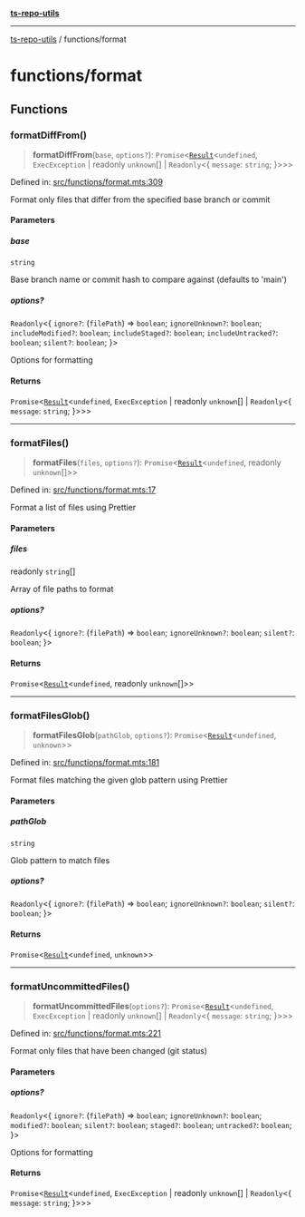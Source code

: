 [**ts-repo-utils**](../README.md)

***

[ts-repo-utils](../README.md) / functions/format

# functions/format

## Functions

### formatDiffFrom()

> **formatDiffFrom**(`base`, `options?`): `Promise`\<[`Result`](../entry-point/README.md#result)\<`undefined`, `ExecException` \| readonly `unknown`[] \| `Readonly`\<\{ `message`: `string`; \}\>\>\>

Defined in: [src/functions/format.mts:309](https://github.com/noshiro-pf/ts-repo-utils/blob/main/src/functions/format.mts#L309)

Format only files that differ from the specified base branch or commit

#### Parameters

##### base

`string`

Base branch name or commit hash to compare against (defaults to
  'main')

##### options?

`Readonly`\<\{ `ignore?`: (`filePath`) => `boolean`; `ignoreUnknown?`: `boolean`; `includeModified?`: `boolean`; `includeStaged?`: `boolean`; `includeUntracked?`: `boolean`; `silent?`: `boolean`; \}\>

Options for formatting

#### Returns

`Promise`\<[`Result`](../entry-point/README.md#result)\<`undefined`, `ExecException` \| readonly `unknown`[] \| `Readonly`\<\{ `message`: `string`; \}\>\>\>

***

### formatFiles()

> **formatFiles**(`files`, `options?`): `Promise`\<[`Result`](../entry-point/README.md#result)\<`undefined`, readonly `unknown`[]\>\>

Defined in: [src/functions/format.mts:17](https://github.com/noshiro-pf/ts-repo-utils/blob/main/src/functions/format.mts#L17)

Format a list of files using Prettier

#### Parameters

##### files

readonly `string`[]

Array of file paths to format

##### options?

`Readonly`\<\{ `ignore?`: (`filePath`) => `boolean`; `ignoreUnknown?`: `boolean`; `silent?`: `boolean`; \}\>

#### Returns

`Promise`\<[`Result`](../entry-point/README.md#result)\<`undefined`, readonly `unknown`[]\>\>

***

### formatFilesGlob()

> **formatFilesGlob**(`pathGlob`, `options?`): `Promise`\<[`Result`](../entry-point/README.md#result)\<`undefined`, `unknown`\>\>

Defined in: [src/functions/format.mts:181](https://github.com/noshiro-pf/ts-repo-utils/blob/main/src/functions/format.mts#L181)

Format files matching the given glob pattern using Prettier

#### Parameters

##### pathGlob

`string`

Glob pattern to match files

##### options?

`Readonly`\<\{ `ignore?`: (`filePath`) => `boolean`; `ignoreUnknown?`: `boolean`; `silent?`: `boolean`; \}\>

#### Returns

`Promise`\<[`Result`](../entry-point/README.md#result)\<`undefined`, `unknown`\>\>

***

### formatUncommittedFiles()

> **formatUncommittedFiles**(`options?`): `Promise`\<[`Result`](../entry-point/README.md#result)\<`undefined`, `ExecException` \| readonly `unknown`[] \| `Readonly`\<\{ `message`: `string`; \}\>\>\>

Defined in: [src/functions/format.mts:221](https://github.com/noshiro-pf/ts-repo-utils/blob/main/src/functions/format.mts#L221)

Format only files that have been changed (git status)

#### Parameters

##### options?

`Readonly`\<\{ `ignore?`: (`filePath`) => `boolean`; `ignoreUnknown?`: `boolean`; `modified?`: `boolean`; `silent?`: `boolean`; `staged?`: `boolean`; `untracked?`: `boolean`; \}\>

Options for formatting

#### Returns

`Promise`\<[`Result`](../entry-point/README.md#result)\<`undefined`, `ExecException` \| readonly `unknown`[] \| `Readonly`\<\{ `message`: `string`; \}\>\>\>
